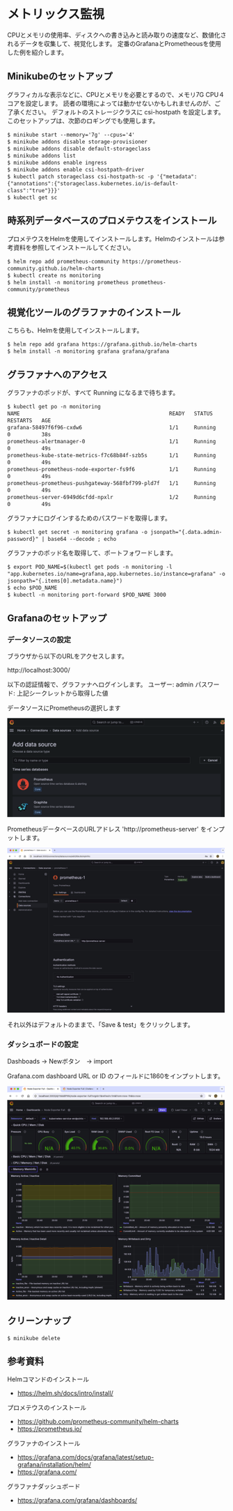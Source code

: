 # メトリックス監視

CPUとメモリの使用率、ディスクへの書き込みと読み取りの速度など、数値化されるデータを収集して、視覚化します。
定番のGrafanaとPrometheousを使用した例を紹介します。


## Minikubeのセットアップ
グラフィカルな表示などに、CPUとメモリを必要とするので、メモリ7G CPU４コアを設定します。
読者の環境によっては動かせないかもしれませんのが、ご了承ください。
デフォルトのストレージクラスに csi-hostpath を設定します。
このセットアップは、次節のロギングでも使用します。

```
$ minikube start --memory='7g' --cpus='4'
$ minikube addons disable storage-provisioner
$ minikube addons disable default-storageclass
$ minikube addons list
$ minikube addons enable ingress
$ minikube addons enable csi-hostpath-driver
$ kubectl patch storageclass csi-hostpath-sc -p '{"metadata": {"annotations":{"storageclass.kubernetes.io/is-default-class":"true"}}}'
$ kubectl get sc
```

## 時系列データベースのプロメテウスをインストール
プロメテウスをHelmを使用してインストールします。Helmのインストールは参考資料を参照してインストールしてください。

```
$ helm repo add prometheus-community https://prometheus-community.github.io/helm-charts
$ kubectl create ns monitoring
$ helm install -n monitoring prometheus prometheus-community/prometheus
```

## 視覚化ツールのグラファナのインストール
こちらも、Helmを使用してインストールします。

```
$ helm repo add grafana https://grafana.github.io/helm-charts
$ helm install -n monitoring grafana grafana/grafana
```


## グラファナへのアクセス
グラファナのポッドが、すべて Running になるまで待ちます。
```
$ kubectl get po -n monitoring
NAME                                                READY   STATUS    RESTARTS   AGE
grafana-58497f6f96-cxdw6                            1/1     Running   0          38s
prometheus-alertmanager-0                           1/1     Running   0          49s
prometheus-kube-state-metrics-f7c68b84f-szb5s       1/1     Running   0          49s
prometheus-prometheus-node-exporter-fs9f6           1/1     Running   0          49s
prometheus-prometheus-pushgateway-568fbf799-pld7f   1/1     Running   0          49s
prometheus-server-6949d6cfdd-npxlr                  1/2     Running   0          49s
```

グラファナにログインするためのパスワードを取得します。
```
$ kubectl get secret -n monitoring grafana -o jsonpath="{.data.admin-password}" | base64 --decode ; echo
```

グラファナのポッド名を取得して、ポートフォワードします。
```
$ export POD_NAME=$(kubectl get pods -n monitoring -l "app.kubernetes.io/name=grafana,app.kubernetes.io/instance=grafana" -o jsonpath="{.items[0].metadata.name}")
$ echo $POD_NAME
$ kubectl -n monitoring port-forward $POD_NAME 3000
```

## Grafanaのセットアップ

### データソースの設定
ブラウザから以下のURLをアクセスします。

http://localhost:3000/


以下の認証情報で、グラファナへログインします。
  ユーザー: admin
  パスワード: 上記シークレットから取得した値


データソースにPrometheusの選択します<p>

<img src="image/add-data-source.png" width="500">


PrometheusデータベースのURLアドレス 'http://prometheus-server' をインプットします。
<p>
<img src="image/add-data-source-pro.png" width="500">

それ以外はデフォルトのままで、「Save & test」をクリックします。


### ダッシュボードの設定

Dashboads -> Newボタン　-> import

Grafana.com dashboard URL or ID のフィールドに1860をインプットします。


<img src="image/node.png" width="500">



## クリーンナップ
```
$ minikube delete
```


## 参考資料

Helmコマンドのインストール
- https://helm.sh/docs/intro/install/

プロメテウスのインストール
- https://github.com/prometheus-community/helm-charts
- https://prometheus.io/

グラファナのインストール
- https://grafana.com/docs/grafana/latest/setup-grafana/installation/helm/
- https://grafana.com/

グラファナダッシュボード
- https://grafana.com/grafana/dashboards/